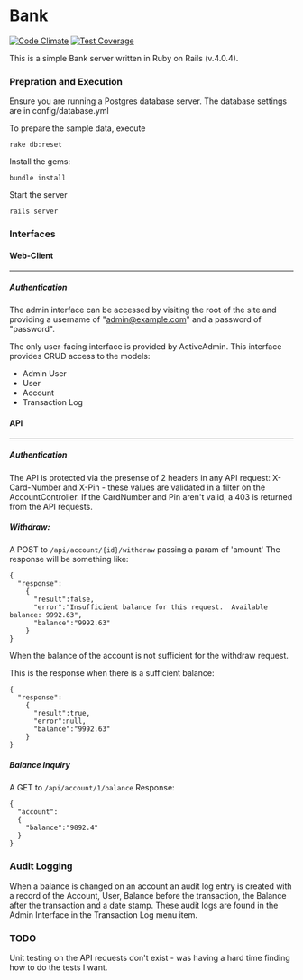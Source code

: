 Bank
==============

[![Code Climate](https://codeclimate.com/github/duthied/yolo-octo-lana.png)](https://codeclimate.com/github/duthied/yolo-octo-lana) [![Test Coverage](https://codeclimate.com/github/duthied/yolo-octo-lana/coverage.png)](https://codeclimate.com/github/duthied/yolo-octo-lana)

This is a simple Bank server written in Ruby on Rails (v.4.0.4).

### Prepration and Execution
Ensure you are running a Postgres database server.
The database settings are in config/database.yml

To prepare the sample data, execute 
```
rake db:reset
```

Install the gems:
```
bundle install
```

Start the server
```
rails server
```

### Interfaces

#### Web-Client
*****
##### Authentication
The admin interface can be accessed by visiting the root of the site and providing a username of "admin@example.com" and a password of "password".

The only user-facing interface is provided by ActiveAdmin.  This interface provides CRUD access to the models:
- Admin User
- User
- Account
- Transaction Log

#### API
*****
##### Authentication
The API is protected via the presense of 2 headers in any API request:
X-Card-Number and X-Pin - these values are validated in a filter on the AccountController.  If the CardNumber and Pin aren't valid, a 403 is returned from the API requests.

##### Withdraw: 
A POST to `/api/account/{id}/withdraw` passing a param of 'amount'
The response will be something like:
```
{
  "response":
    {
      "result":false,
      "error":"Insufficient balance for this request.  Available balance: 9992.63",
      "balance":"9992.63"
    }
}
```
When the balance of the account is not sufficient for the withdraw request.

This is the response when there is a sufficient balance:
```
{
  "response":
    {
      "result":true,
      "error":null,
      "balance":"9992.63"
    }
}
```

##### Balance Inquiry
A GET to `/api/account/1/balance`
Response:
```
{
  "account":
  {
    "balance":"9892.4"
  }
}
```

### Audit Logging
When a balance is changed on an account an audit log entry is created with a record of the Account, User, Balance before the transaction, the Balance after the transaction and a date stamp.  These audit logs are found in the Admin Interface in the Transaction Log menu item.

### TODO
Unit testing on the API requests don't exist - was having a hard time finding how to do the tests I want.
